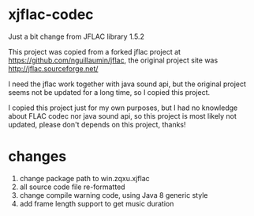 # xjflac-codec
Just a bit change from JFLAC library 1.5.2

This project was copied from a forked jflac project at <https://github.com/nguillaumin/jflac>, the original project site was <http://jflac.sourceforge.net/>

I need the jflac work together with java sound api, but the original project seems not be updated for a long time, so I copied this project.

I copied this project just for my own purposes, but I had no knowledge about FLAC codec nor java sound api, so this project is most likely not updated, please don't depends on this project, thanks!

# changes
1.  change package path to win.zqxu.xjflac
2.  all source code file re-formatted
3.  change compile warning code, using Java 8 generic style
4.  add frame length support to get music duration